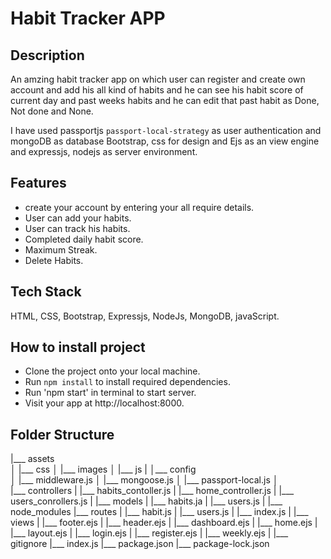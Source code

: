 # Habit Tracker APP
## Description
   An amzing habit tracker app on which user can register and create own account and add his all kind of habits and he can see his habit score 
   of current day and past weeks habits and he can edit that past habit as Done, Not done and None.
   
   I have used passportjs ```passport-local-strategy``` as user authentication and mongoDB as database
   Bootstrap, css for design and Ejs as an view engine and expressjs, nodejs as server environment.
   
## Features
   * create your account by entering your all require details.
   * User can add your habits.
   * User can track his habits.
   * Completed daily habit score.
   * Maximum Streak.
   * Delete Habits.
   
## Tech Stack
  HTML, CSS, Bootstrap, Expressjs, NodeJs, MongoDB, javaScript.
  
## How to install project
  * Clone the project onto your local machine.
  * Run ```npm install``` to install required dependencies.
  * Run 'npm start' in terminal to start server.
  * Visit your app at http://localhost:8000.
   
## Folder Structure
   |___ assets   
   │      |___ css
   │      |___ images
   │      |___ js
   |
   │___ config   
   │      |___ middleware.js
   │      |___ mongoose.js
   │      |___ passport-local.js
   │   
   |___ controllers
   |      |___ habits_contoller.js
   |      |___ home_controller.js
   |      |___ users_conrollers.js
   |
   |___ models
   |      |___ habits.ja
   |      |___ users.js
   |
   |___ node_modules
   |___ routes
   |      |___ habit.js
   |      |___ users.js
   |      |___ index.js
   |
   |___ views
   |      |___  footer.ejs
   |      |___ header.ejs
   |      |___ dashboard.ejs
   |      |___ home.ejs
   |      |___ layout.ejs
   |      |___ login.ejs
   |      |___ register.ejs
   |      |___ weekly.ejs
   |
   |___ gitignore
   |___ index.js
   |___ package.json
   |___ package-lock.json
  
   


   

   
